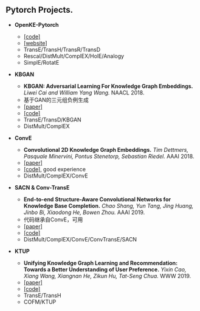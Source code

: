 ## Pytorch Projects.

- **OpenKE-Pytorch**
  - [[code]](https://github.com/thunlp/OpenKE/tree/OpenKE-PyTorch)
  - [[website]](http://openke.thunlp.org/)
  - TransE/TransH/TransR/TransD
  - Rescal/DistMult/ComplEX/HolE/Analogy
  - SimplE/RotatE
  
- **KBGAN**
  - **KBGAN: Adversarial Learning For Knowledge Graph Embeddings.** *Liwei Cai and William Yang Wang.* NAACL 2018.
  - 基于GAN的三元组负例生成
  - [[paper]](https://www.aclweb.org/anthology/N18-1133)
  - [[code]](https://github.com/cai-lw/KBGAN)
  - TransE/TransD/KBGAN
  - DistMult/ComplEX

- **ConvE**
  - **Convolutional 2D Knowledge Graph Embeddings.** *Tim Dettmers, Pasquale Minervini, Pontus Stenetorp, Sebastian Riedel.* AAAI 2018.
  - [[paper]](https://www.aaai.org/ocs/index.php/AAAI/AAAI18/paper/download/17366/15884)
  - [[code]](https://github.com/TimDettmers/ConvE), good experience
  - DistMult/ComplEX/ConvE

- **SACN & Conv-TransE**
  - **End-to-end Structure-Aware Convolutional Networks for Knowledge Base Completion.** *Chao Shang, Yun Tang, Jing Huang, Jinbo Bi, Xiaodong He, Bowen Zhou.* AAAI 2019.
  - 代码继承自ConvE，可用
  - [[paper]](https://arxiv.org/abs/1811.04441)
  - [[code]](https://github.com/JD-AI-Research-Silicon-Valley/SACN)
  - DistMult/ComplEX/ConvE/ConvTransE/SACN

- **KTUP**
  - **Unifying Knowledge Graph Learning and Recommendation: Towards a Better Understanding of User Preference.** *Yixin Cao, Xiang Wang, Xiangnan He, Zikun Hu, Tat-Seng Chua.* WWW 2019.
  - [[paper]](https://www.comp.nus.edu.sg/~xiangnan/papers/www19-KGRec.pdf)
  - [[code]](https://github.com/TaoMiner/joint-kg-recommender)
  - TransE/TransH
  - COFM/KTUP
  
